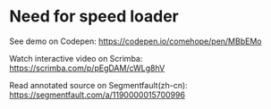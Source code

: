 # Need for speed loader

See demo on Codepen: https://codepen.io/comehope/pen/MBbEMo

Watch interactive video on Scrimba: https://scrimba.com/p/pEgDAM/cWLg8hV

Read annotated source on Segmentfault(zh-cn): https://segmentfault.com/a/1190000015700996